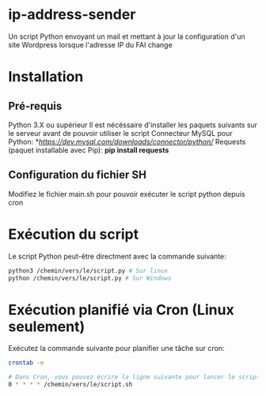 # ip-address-sender
Un script Python envoyant un mail et mettant à jour la configuration d'un site Wordpress lorsque l'adresse IP du FAI change

# Installation
## Pré-requis
Python 3.X ou supérieur
Il est nécéssaire d'installer les paquets suivants sur le serveur avant de pouvoir utiliser le script
Connecteur MySQL pour Python: **https://dev.mysql.com/downloads/connector/python/*
Requests (paquet installable avec Pip): **pip install requests**

## Configuration du fichier SH
Modifiez le fichier main.sh pour pouvoir exécuter le script python depuis cron

# Exécution du script
Le script Python peut-être directment avec la commande suivante:
``` bash
python3 /chemin/vers/le/script.py # Sur linux
python /chemin/vers/le/script.py # Sur Windows
```

# Exécution planifié via Cron (Linux seulement)
Exécutez la commande suivante pour planifier une tâche sur cron:
``` bash
crontab -e

# Dans Cron, vous pouvez écrire la ligne suivante pour lancer le script SH toutes les heures
0 * * * * /chemin/vers/le/script.sh
```
